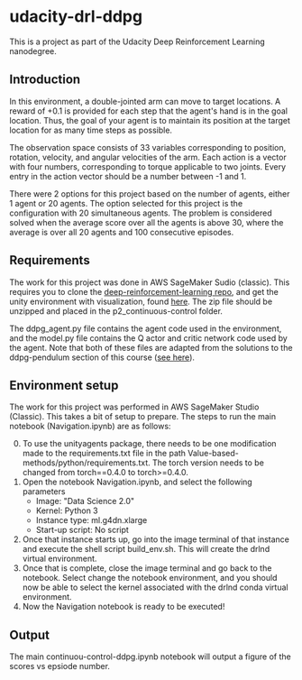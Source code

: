 # udacity-drl-ddpg

This is a project as part of the Udacity Deep Reinforcement Learning nanodegree.

## Introduction

In this environment, a double-jointed arm can move to target locations. A reward of +0.1 is provided for each step that the agent's hand is in the goal location. Thus, the goal of your agent is to maintain its position at the target location for as many time steps as possible.

The observation space consists of 33 variables corresponding to position, rotation, velocity, and angular velocities of the arm. Each action is a vector with four numbers, corresponding to torque applicable to two joints. Every entry in the action vector should be a number between -1 and 1.

There were 2 options for this project based on the number of agents, either 1 agent or 20 agents.  The option selected for this project is the configuration with 20 simultaneous agents.  The problem is considered solved when the average score over all the agents is above 30, where the average is over all 20 agents and 100 consecutive episodes. 

## Requirements

The work for this project was done in AWS SageMaker Sudio (classic).  This requires you to clone the [deep-reinforcement-learning repo](https://github.com/udacity/deep-reinforcement-learning), and get the unity environment with visualization, found [here](https://s3-us-west-1.amazonaws.com/udacity-drlnd/P2/Reacher/Reacher_Linux.zip).  The zip file should be unzipped and placed in the p2_continuous-control folder.

The ddpg_agent.py file contains the agent code used in the environment, and the model.py file contains the Q actor and critic network code used by the agent.  Note that both of these files are adapted from the solutions to the ddpg-pendulum section of this course ([see here](https://github.com/udacity/deep-reinforcement-learning/tree/master/ddpg-pendulum)).

## Environment setup

The work for this project was performed in AWS SageMaker Studio (Classic).  This takes a bit of setup to prepare.  The steps to run the main notebook (Navigation.ipynb) are as follows:

0. To use the unityagents package, there needs to be one modification made to the requirements.txt file in the path Value-based-methods/python/requirements.txt.  The torch version needs to be changed from torch==0.4.0 to torch>=0.4.0.
1. Open the notebook Navigation.ipynb, and select the following parameters
    - Image: "Data Science 2.0"
    - Kernel: Python 3
    - Instance type: ml.g4dn.xlarge
    - Start-up script: No script
2. Once that instance starts up, go into the image terminal of that instance and execute the shell script build_env.sh. This will create the drlnd virtual environment.
3. Once that is complete, close the image terminal and go back to the notebook.  Select change the notebook environment, and you should now be able to select the kernel associated with the drlnd conda virtual environment.
4. Now the Navigation notebook is ready to be executed!

## Output

The main continuou-control-ddpg.ipynb notebook will output a figure of the scores vs epsiode number.